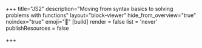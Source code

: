 +++
title="JS2"
description="Moving from syntax basics to solving problems with functions"
layout="block-viewer"
hide_from_overview="true"
noindex="true"
emoji="🐣"
[build]
  render = false
  list = 'never'
  publishResources = false

+++
